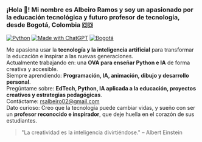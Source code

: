 ### ¡Hola 👋! Mi nombre es Albeiro Ramos y soy un apasionado por la educación tecnológica y futuro profesor de tecnología, desde Bogotá, Colombia 🇨🇴
[![Python](https://img.shields.io/badge/Python-3.12+-yellow?style=for-the-badge&logo=python&logoColor=white&labelColor=101010)](https://python.org)
[![Made with ChatGPT](https://img.shields.io/badge/Made_with-ChatGPT-10a37f?style=for-the-badge&logo=openai&logoColor=white&labelColor=101010)](https://openai.com/chatgpt)
[![Bogotá](https://img.shields.io/badge/Based_in-Bogotá-ff5733?style=for-the-badge&logo=googlemaps&logoColor=white&labelColor=101010)](https://www.google.com/maps/place/Bogotá)


Me apasiona usar la **tecnología y la inteligencia artificial** para transformar la educación e inspirar a las nuevas generaciones.  
 Actualmente trabajando en: una **OVA para enseñar Python e IA** de forma creativa y accesible.  
 Siempre aprendiendo: **Programación, IA, animación, dibujo y desarrollo personal**.  
 Pregúntame sobre: **EdTech, Python, IA aplicada a la educación, proyectos creativos y estrategias pedagógicas**.  
Contáctame: rsalbeiro02@gmail.com  
Dato curioso: Creo que la tecnología puede cambiar vidas, y sueño con ser un **profesor reconocido e inspirador**, que deje huella en el corazón de sus estudiantes.

> "La creatividad es la inteligencia divirtiéndose." – Albert Einstein
